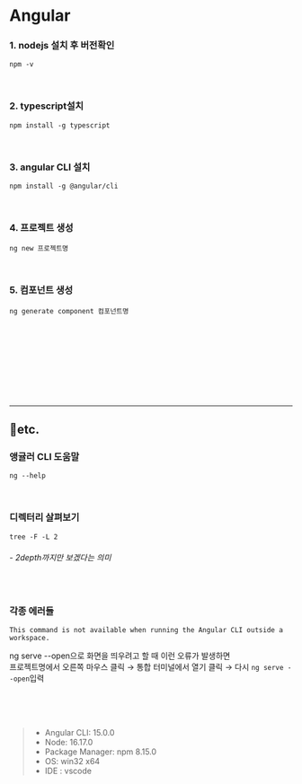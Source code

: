 # Angular

### 1. nodejs 설치 후 버전확인
``` 
npm -v
```
<br>

### 2. typescript설치
```
npm install -g typescript
```
<br>

### 3. angular CLI 설치
```
npm install -g @angular/cli
```
<br>

### 4. 프로젝트 생성
```
ng new 프로젝트명
```
<br>

### 5. 컴포넌트 생성
```
ng generate component 컴포넌트명
```
<br>






<br><br><br><br><br><br>

---
## 📎etc.
### 앵귤러 CLI 도움말
```
ng --help
```
<br>

### 디렉터리 살펴보기
```
tree -F -L 2
```
###### - 2depth까지만 보겠다는 의미
<br>

### 각종 에러들
```
This command is not available when running the Angular CLI outside a workspace.
```
ng serve --open으로 화면을 띄우려고 할 때 이런 오류가 발생하면 <br>
프로젝트명에서 오른쪽 마우스 클릭 → 통합 터미널에서 열기 클릭 → 다시 `ng serve --open`입력


<br><br><br>

> - Angular CLI: 15.0.0<br>
> - Node: 16.17.0<br>
> - Package Manager: npm 8.15.0<br>
> - OS: win32 x64<br>
> - IDE : vscode <br>